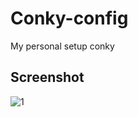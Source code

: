 # Conky-config
My personal setup conky

## Screenshot
![1](https://user-images.githubusercontent.com/19759657/153543042-833aeb29-6cdb-489a-96c0-34cb8a1fe9e9.jpg)
